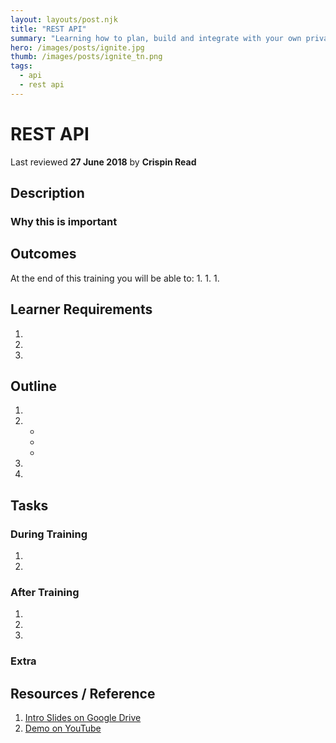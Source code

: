 ```yaml
---
layout: layouts/post.njk
title: "REST API"
summary: "Learning how to plan, build and integrate with your own private API."
hero: /images/posts/ignite.jpg
thumb: /images/posts/ignite_tn.png
tags:
  - api
  - rest api
---
```


# REST API
Last reviewed **27 June 2018** by **Crispin Read**

## Description

### Why this is important


## Outcomes

At the end of this training you will be able to:
1.
1.
1.

## Learner Requirements

1.
1.
1.


## Outline

1.
1.
    -
    -
    -
1.
1.

## Tasks

### During Training
1.
1.

### After Training
1.
1.  
1.

### Extra


## Resources / Reference

1. [Intro Slides on Google Drive](#)
1. [Demo on YouTube](#)
